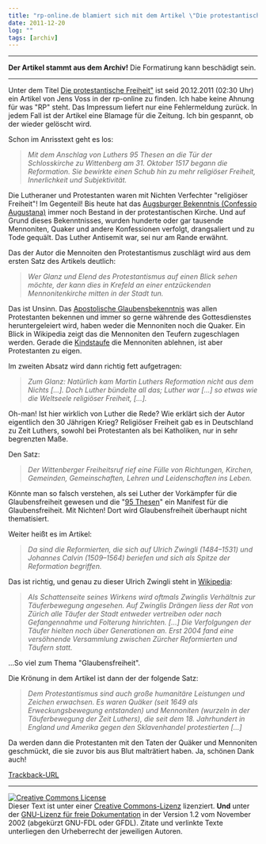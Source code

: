 ```yaml
---
title: "rp-online.de blamiert sich mit dem Artikel \"Die protestantische Freiheit\""
date: 2011-12-20
log: ""
tags: [archiv]
---
```

<hr><b>Der Artikel stammt aus dem Archiv!</b> Die Formatirung kann beschädigt sein.<hr>

Unter dem Titel <a href="http://nachrichten.rp-online.de/kultur/die-protestantische-freiheit-1.2646293">Die protestantische Freiheit"</a> ist seid 20.12.2011 (02:30 Uhr) ein Artikel von Jens Voss in der rp-online zu finden. Ich habe keine Ahnung für was "RP" steht. Das Impressum liefert nur eine Fehlermeldung zurück. In jedem Fall ist der Artikel eine Blamage für die Zeitung. Ich bin gespannt, ob der wieder gelöscht wird. 
<!--break-->
Schon im Anrisstext geht es los:

<blockquote><i>Mit dem Anschlag von Luthers 95 Thesen an die Tür der Schlosskirche zu Wittenberg am 31. Oktober 1517 begann die Reformation. Sie bewirkte einen Schub hin zu mehr religiöser Freiheit, Innerlichkeit und Subjektivität. </i></blockquote>

Die Lutheraner und Protestanten waren mit Nichten Verfechter "religiöser Freiheit"! Im Gegenteil! Bis heute hat das <a href="http://de.wikipedia.org/wiki/Confessio_Augustana">Augsburger Bekenntnis (Confessio Augustana)</a> immer noch Bestand in der protestantischen Kirche. Und auf Grund dieses Bekenntnisses, wurden hunderte oder gar tausende Mennoniten, Quaker und andere Konfessionen verfolgt, drangsaliert und zu Tode gequält. Das Luther Antisemit war, sei nur am Rande erwähnt.

Das der Autor die Mennoiten den Protestantismus zuschlägt wird aus dem ersten Satz des Artikels deutlich:

<blockquote><i> Wer Glanz und Elend des Protestantismus auf einen Blick sehen möchte, der kann dies in Krefeld an einer entzückenden Mennonitenkirche mitten in der Stadt tun.</i></blockquote>

Das ist Unsinn. Das <a href="http://de.wikipedia.org/wiki/Apostolisches_Glaubensbekenntnis">Apostolische Glaubensbekenntnis</a> was allen Protestanten bekennen und immer so gerne währende des Gottesdienstes heruntergeleiert wird, haben weder die Mennoniten noch die Quaker. Ein Blick in Wikipedia zeigt das die Mennoniten den Teufern zugeschlagen werden. Gerade die <a href="http://de.wikipedia.org/wiki/Kindertaufe">Kindstaufe</a> die Mennoniten ablehnen, ist aber Protestanten zu eigen.

Im zweiten Absatz wird dann richtig fett aufgetragen:

<blockquote><i>Zum Glanz: Natürlich kam Martin Luthers Reformation nicht aus dem Nichts [...]. Doch Luther bündelte all das; Luther war [...] so etwas wie die Weltseele religiöser Freiheit, [...].</i></blockquote>

Oh-man! Ist hier wirklich von Luther die Rede? Wie erklärt sich der Autor eigentlich den 30 Jährigen Krieg? Religiöser Freiheit gab es in Deutschland zu Zeit Luthers, sowohl bei Protestanten als bei Katholiken, nur in sehr begrenzten Maße. 

Den Satz:

<blockquote><i>Der Wittenberger Freiheitsruf rief eine Fülle von Richtungen, Kirchen, Gemeinden, Gemeinschaften, Lehren und Leidenschaften ins Leben.</i></blockquote>

Könnte man so falsch verstehen, als sei Luther der Vorkämpfer für die Glaubensfreiheit gewesen und die "<a href="http://de.wikipedia.org/wiki/95_Thesen">95 Thesen</a>" ein Manifest für die Glaubensfreiheit. Mit Nichten! Dort wird Glaubensfreiheit überhaupt nicht thematisiert.


Weiter heißt es im Artikel:
<blockquote><i>Da sind die Reformierten, die sich auf Ulrich Zwingli (1484–1531) und Johannes Calvin (1509–1564) beriefen und sich als Spitze der Reformation begriffen.</i></blockquote>

Das ist richtig, und genau zu dieser Ulrich Zwingli steht in <a href="http://de.wikipedia.org/wiki/Ulrich_Zwingli#T.C3.A4ufer">Wikipedia</a>:

 <blockquote><i>Als Schattenseite seines Wirkens wird oftmals Zwinglis Verhältnis zur Täuferbewegung angesehen. Auf Zwinglis Drängen liess der Rat von Zürich alle Täufer der Stadt entweder vertreiben oder nach Gefangennahme und Folterung hinrichten. [...] Die Verfolgungen der Täufer hielten noch über Generationen an. Erst 2004 fand eine versöhnende Versammlung zwischen Zürcher Reformierten und Täufern statt.</i></blockquote>

...So viel zum Thema "Glaubensfreiheit".


Die Krönung in dem Artikel ist dann der der folgende Satz:

<blockquote><i>Dem Protestantismus sind auch große humanitäre Leistungen und Zeichen erwachsen. Es waren Quäker (seit 1649 als Erweckungsbewegung entstanden) und Mennoniten (wurzeln in der Täuferbewegung der Zeit Luthers), die seit dem 18. Jahrhundert in England und Amerika gegen den Sklavenhandel protestierten [...]</i></blockquote>

Da werden dann die Protestanten mit den Taten der Quäker und Mennoniten geschmückt, die sie zuvor bis aus Blut malträtiert haben. Ja, schönen Dank auch! 

<a href=" http://nachrichten.rp-online.de/trackback/ping/2646293">Trackback-URL</a>

<hr />
<a href="http://creativecommons.org/licenses/by-sa/3.0/de/" rel="license"><img src="http://i.creativecommons.org/l/by-sa/3.0/de/88x31.png" style="border-width: 0pt;" alt="Creative Commons License" /></a><br />
Dieser <span rel="dc:type" href="http://purl.org/dc/dcmitype/Text" xmlns:dc="http://purl.org/dc/elements/1.1/">Text</span> ist unter einer <a href="http://creativecommons.org/licenses/by-sa/3.0/de/" rel="license">Creative Commons-Lizenz</a> lizenziert. <b>Und</b> unter der <a href="http://de.wikipedia.org/wiki/GFDL">GNU-Lizenz f&uuml;r freie Dokumentation</a> in der Version 1.2 vom November 2002 (abgek&uuml;rzt GNU-FDL oder GFDL). Zitate und verlinkte Texte unterliegen den Urheberrecht der jeweiligen Autoren.
